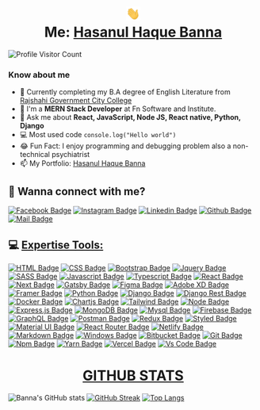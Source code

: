 # <h1 align="center"><img src="hello.gif" width="28px" alt="hi"><br/> Me: [Hasanul Haque Banna](https://hasanulhaquebanna.com) </h1>

![Profile Visitor Count](https://visitor-badge.laobi.icu/badge?page_id=freelancerbanna.freelancerbanna)


### Know about me

- 🏫 Currently completing my B.A degree of English Literature from [Rajshahi Government City College](https://rgcc.ac.bd)
- 🌱 I'm a **MERN Stack Developer** at Fn Software and Institute.
- 💬 Ask me about **React, JavaScript, Node JS, React native, Python, Django**
- 💻 Most used code `console.log("Hello world")`
- 😂 Fun Fact: I enjoy programming and debugging problem also a non-technical psychiatrist
- 📫 My Portfolio: [Hasanul Haque Banna](https://hasanulhaquebanna.com)


## 🚀 Wanna connect with me?



[![Facebook Badge](https://img.shields.io/badge/Facebook-1877F2?style=for-the-badge&logo=facebook&logoColor=white)](https://facebook.com/iamfreelancerbanna)
[![Instagram Badge](https://img.shields.io/badge/Instagram-E4405F?style=for-the-badge&logo=instagram&logoColor=white)](https://instagram.com/freelancerbanna)
[![Linkedin Badge](https://img.shields.io/badge/LinkedIn-0077B5?style=for-the-badge&logo=linkedin&logoColor=white)](https://linkedin.com/in/freelancerbanna)
[![Github Badge](https://img.shields.io/badge/GitHub-100000?style=for-the-badge&logo=github&logoColor=white)](https://github.com/freelancerbanna)
[![Mail Badge](https://img.shields.io/badge/Gmail-D14836?style=for-the-badge&logo=gmail&logoColor=white)](mailto:hasanulhaquebanna@gmail.com)



## 💻 [Expertise Tools:](#)



[![HTML Badge](https://img.shields.io/badge/HTML5-E34F26?style=for-the-badge&logo=html5&logoColor=white)](#)
[![CSS Badge](https://img.shields.io/badge/CSS3-1572B6?style=for-the-badge&logo=css3&logoColor=white)](#)
[![Bootstrap Badge](https://img.shields.io/badge/Bootstrap-563D7C?style=for-the-badge&logo=bootstrap&logoColor=white)](#)
[![Jquery Badge](https://img.shields.io/badge/jQuery-0769AD?style=for-the-badge&logo=jquery&logoColor=white)](#)
[![SASS Badge](https://img.shields.io/badge/Sass-CC6699?style=for-the-badge&logo=sass&logoColor=white)](#)
[![Javascript Badge](https://img.shields.io/badge/JavaScript-F7DF1E?style=for-the-badge&logo=javascript&logoColor=black)](#)
[![Typescript Badge](https://img.shields.io/badge/typeScript-0078D6?style=for-the-badge&logo=typeScript&logoColor=white)](#)
[![React Badge](https://img.shields.io/badge/React-20232A?style=for-the-badge&logo=react&logoColor=61DAFB)](#)
[![Next Badge](https://img.shields.io/badge/NextJS-000?style=for-the-badge&logo=nextjs&logoColor=61DAFB)](#)
[![Gatsby Badge](https://img.shields.io/badge/Gatsby-663399?style=for-the-badge&logo=gatsby&logoColor=white)](#)
[![Figma Badge](https://img.shields.io/badge/Figma-F24E1E?style=for-the-badge&logo=figma&logoColor=white)](#)
[![Adobe XD Badge](https://img.shields.io/badge/Adobe%20XD-470137?style=for-the-badge&logo=Adobe%20XD&logoColor=#FF61F6)](#)
[![Framer Badge](	https://img.shields.io/badge/Framer-black?style=for-the-badge&logo=framer&logoColor=blue)](#)
[![Python Badge](https://img.shields.io/badge/Python-14354C?style=for-the-badge&logo=python&logoColor=white)](#)
[![Django Badge](https://img.shields.io/badge/Django-092E20?style=for-the-badge&logo=django&logoColor=white)](#)
[![Django Rest Badge](	https://img.shields.io/badge/django%20rest-ff1709?style=for-the-badge&logo=django&logoColor=white)](#)
[![Docker Badge](https://img.shields.io/badge/Docker-2CA5E0?style=for-the-badge&logo=docker&logoColor=white)](#)
[![Chartjs Badge](https://img.shields.io/badge/Chart.js-FF6384?style=for-the-badge&logo=chartdotjs&logoColor=white)](#)
[![Tailwind Badge](https://img.shields.io/badge/Tailwind_CSS-38B2AC?style=for-the-badge&logo=tailwind-css&logoColor=white)](#)
[![Node Badge](https://img.shields.io/badge/Node.js-43853D?style=for-the-badge&logo=node.js&logoColor=white)](#)
[![Express.js Badge](https://img.shields.io/badge/Express.js-000000?style=for-the-badge&logo=express&logoColor=white)](#)
[![MongoDB Badge](https://img.shields.io/badge/MongoDB-4EA94B?style=for-the-badge&logo=mongodb&logoColor=white)](#)
[![Mysql Badge](https://img.shields.io/badge/MySQL-005C84?style=for-the-badge&logo=mysql&logoColor=white)](#)
[![Firebase Badge](https://img.shields.io/badge/firebase-ffca28?style=for-the-badge&logo=firebase&logoColor=black)](#)
[![GraphQL Badge](https://img.shields.io/badge/-GraphQl-e535ab?style=for-the-badge&labelColor=black&logo=node.js&logoColor=e535ab)](#)
[![Postman Badge](https://img.shields.io/badge/Postman-FF6C37?style=for-the-badge&logo=Postman&logoColor=white)](#)
[![Redux Badge](https://img.shields.io/badge/Redux-593D88?style=for-the-badge&logo=redux&logoColor=white)](#)
[![Styled Badge](https://img.shields.io/badge/styled--components-DB7093?style=for-the-badge&logo=styled-components&logoColor=white)](#)
[![Material UI Badge](https://img.shields.io/badge/Material--UI-0081CB?style=for-the-badge&logo=material-ui&logoColor=white)](#)
[![React Router Badge](https://img.shields.io/badge/React_Router-CA4245?style=for-the-badge&logo=react-router&logoColor=white)](#)
[![Netlify Badge](https://img.shields.io/badge/Netlify-00C7B7?style=for-the-badge&logo=netlify&logoColor=white)](#)
[![Markdown Badge](https://img.shields.io/badge/Markdown-000000?style=for-the-badge&logo=markdown&logoColor=white)](#)
[![Windows Badge](https://img.shields.io/badge/Windows-0078D6?style=for-the-badge&logo=windows&logoColor=white)](#)
[![Bitbucket Badge](https://img.shields.io/badge/Bitbucket-330F63?style=for-the-badge&logo=bitbucket&logoColor=white)](#)
[![Git Badge](https://img.shields.io/badge/git-f34f29?style=for-the-badge&logo=git&logoColor=white)](#)
[![Npm Badge](https://img.shields.io/badge/npm-d7141a?style=for-the-badge&logo=npm&logoColor=white)](#)
[![Yarn Badge](https://img.shields.io/badge/yarn-0078D6?style=for-the-badge&logo=yarn&logoColor=white)](#)
[![Vercel Badge](https://img.shields.io/badge/vercel-000?style=for-the-badge&logo=vercel&logoColor=white)](#)
[![Vs Code Badge](https://img.shields.io/badge/Visual_Studio_Code-0078D6?style=for-the-badge&logo=visualstudiocode&logoColor=white)](#)


##  <h1 align="center">[GITHUB STATS](#)</h1>
![Banna's GitHub stats](https://github-readme-stats.vercel.app/api?username=freelancerbanna&layout=compact&show_icons=true&theme=radical)
[![GitHub Streak](https://github-readme-streak-stats.herokuapp.com/?user=freelancerbanna&currStreakNum=2FD3EB&fire=pink&sideLabels=F00&date_format=[Y.]n.j&layout=compact&show_icons=true&theme=radical)](https://git.io/streak-stats)
[![Top Langs](https://github-readme-stats.vercel.app/api/top-langs/?username=freelancerbanna&layout=compact&show_icons=true&theme=radical)](https://github.com/anuraghazra/github-readme-stats)

